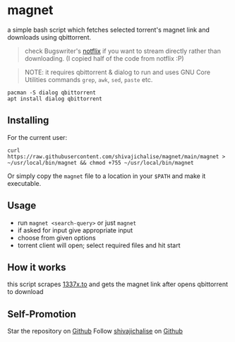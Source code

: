 # magnet

a simple bash script which fetches selected torrent's magnet link and downloads using qbittorrent.

> check Bugswriter's [notflix](https://github.com/Bugswriter/notflix) if you want to stream directly rather than downloading. (I copied half of the code from notflix :P)

> NOTE: it requires qbittorrent & dialog to run and uses GNU Core Utilities commands `grep`, `awk`, `sed`, `paste` etc.

```
pacman -S dialog qbittorrent
apt install dialog qbittorrent
```

## Installing

For the current user:

```
curl https://raw.githubusercontent.com/shivajichalise/magnet/main/magnet > ~/usr/local/bin/magnet && chmod +755 ~/usr/local/bin/magnet
```

Or simply copy the `magnet` file to a location in your `$PATH` and make it executable.

## Usage

- run `magnet <search-query>` or just `magnet`
- if asked for input give appropriate input
- choose from given options
- torrent client will open; select required files and hit start

## How it works

this script scrapes [1337x.to](https://1337x.to) and gets the magnet link after opens qbittorrent to download

## Self-Promotion

Star the repository on [Github](https://github.com/shivajichalise/magnet)
Follow [shivajichalise](http://shivajichalise.com.np) on [Github](https://github.com/shivajichalise)
